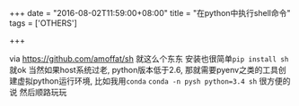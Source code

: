 +++
date = "2016-08-02T11:59:00+08:00"
title = "在python中执行shell命令"
tags = ['OTHERS']

+++

via <https://github.com/amoffat/sh>
就这么个东东
安装也很简单`pip install sh`就ok
当然如果host系统过老, python版本低于2.6, 那就需要pyenv之类的工具创建虚拟python运行环境, 比如我用`conda`
`conda -n pysh python=3.4 sh`
很方便的说
然后顺路玩玩
```
